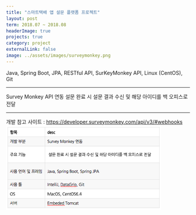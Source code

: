 ```yaml
---
title: "스마트택배 앱 설문 플랫폼 프로젝트"
layout: post
term: 2018.07 ~ 2018.08
headerImage: true
projects: true
category: project
externalLink: false
image: ../assets/images/surveymonkey.png
---
```


Java, Spring Boot, JPA, RESTful API, SurKeyMonkey API, Linux (CentOS), Git

---


Survey Monkey API 연동
설문 완료 시 설문 결과 수신 및 해당 아이디를 백 오피스로 전달

---

개발 참고 사이트 : https://developer.surveymonkey.com/api/v3/#webhooks
<img src="../assets/images/project6-0.png"> <br><br>

